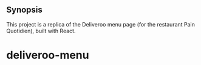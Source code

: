 ## Synopsis

This project is a replica of the Deliveroo menu page (for the restaurant Pain Quotidien), built with React.




# deliveroo-menu
